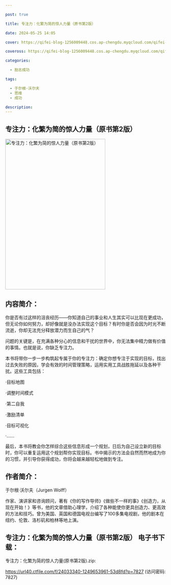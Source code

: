 ```yaml
---

post: true

title: 专注力：化繁为简的惊人力量（原书第2版）

date: 2024-05-25 14:05

cover: https://qifei-blog-1256009448.cos.ap-chengdu.myqcloud.com/qifei-blog/65fff54e9f345e8d031e74d3.jpg

coveross: https://qifei-blog-1256009448.cos.ap-chengdu.myqcloud.com/qifei-blog/65fff54e9f345e8d031e74d3.jpg

categories:

  - 励志成功

tags:

  - 于尔根·沃尔夫
  - 思维
  - 成功

description:
---
```


##  专注力：化繁为简的惊人力量（原书第2版）

<img alt="专注力：化繁为简的惊人力量（原书第2版） " class="aligncenter loading" data-was-processed="true" decoding="async" fetchpriority="high" height="471" src="https://qifei-blog-1256009448.cos.ap-chengdu.myqcloud.com/qifei-blog/65fff54e9f345e8d031e74d3.jpg " style="cursor: zoom-in;" width="314"/>

## 内容简介：

你是否有过这样的沮丧经历——你知道自己的事业和人生其实可以比现在更成功，但无论你如何努力，却好像就是没办法实现这个目标？有时你是否会因为时光不断流逝，你却无法充分释放潜力而生自己的气？

问题的关键是，在充满各种分心的信息和干扰的世界中，你无法集中精力做有价值的事情。也就是说，你缺乏专注力。

本书将带你一步一步构筑起专属于你的专注力：确定你想专注于实现的目标，找出过去失败的原因，学会有效的时间管理策略，运用实用工具战胜拖延以及各种干扰。这些工具包括：

·目标地图

·调整时间模式

·第二自我

·激励清单

·目标可视化

·……

最后，本书将教会你怎样综合这些信息形成一个规划，日后为自己设立新的目标时，你可以重复运用这个规划帮你实现目标。书中揭示的方法会自然而然地成为你的习惯，并引导你获得成功，你将会越来越轻松地做到专注。

## 作者简介：

于尔根·沃尔夫（Jurgen Wolff）

作家、演讲家和咨询顾问，著有《你的写作导师》《做些不一样的事》《创造力，从现在开始！》等书，他的文章借助心理学，介绍了各种能使你更具创造力、更高效的方法和技巧。曾为美国、英国和德国电视台编写了100多集电视剧，他的剧本在纽约、伦敦、洛杉矶和柏林等地上演。

## 专注力：化繁为简的惊人力量（原书第2版） 电子书下载：



专注力：化繁为简的惊人力量(原书第2版).zip: 

https://url40.ctfile.com/f/24033340-1249653961-53d8fd?p=7827 (访问密码: 7827)
